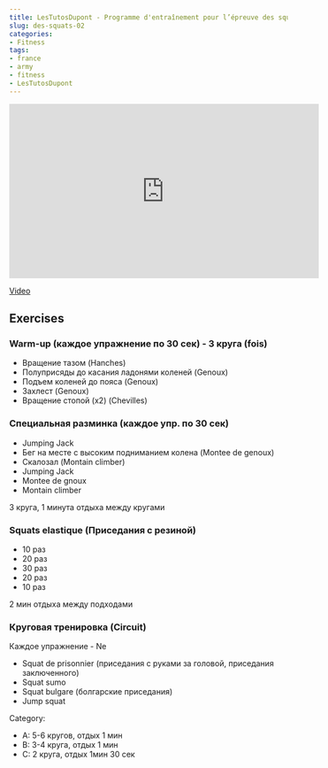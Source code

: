 ```yaml
---
title: LesTutosDupont - Programme d'entraînement pour l’épreuve des squats, séance 02/10 
slug: des-squats-02
categories:
- Fitness
tags:
- france
- army
- fitness
- LesTutosDupont
---
```

<iframe width="560" height="315" src="https://www.youtube.com/embed/UErLoMPIdUM?si=N7oGaa9cV-HC_v12" title="YouTube video player" frameborder="0" allow="accelerometer; autoplay; clipboard-write; encrypted-media; gyroscope; picture-in-picture; web-share" allowfullscreen></iframe>

[Video](https://youtu.be/UErLoMPIdUM?si=N7oGaa9cV-HC_v12)

## Exercises

### Warm-up (каждое упражнение по 30 сек) - 3 круга (fois)

- Вращение тазом (Hanches)
- Полуприсяды до касания ладонями коленей (Genoux)
- Подъем коленей до пояса (Genoux)
- Захлест (Genoux)
- Вращение стопой (х2) (Chevilles)

### Специальная разминка (каждое упр. по 30 сек)

- Jumping Jack
- Бег на месте с высоким подниманием колена (Montee de genoux)
- Скалозал (Montain climber)
- Jumping Jack
- Montee de gnoux
- Montain climber

3 круга, 1 минута отдыха между кругами

### Squats elastique (Приседания с резиной)

- 10 раз
- 20 раз
- 30 раз
- 20 раз
- 10 раз

2 мин отдыха между подходами

### Круговая тренировка (Circuit)

Каждое упражнение - Ne

- Squat de prisonnier (приседания с руками за головой, приседания заключенного)
- Squat sumo
- Squat bulgare (болгарские приседания)
- Jump squat

Category:
- A: 5-6 кругов, отдых 1 мин
- B: 3-4 круга, отдых 1 мин
- C: 2 круга, отдых 1мин 30 сек


